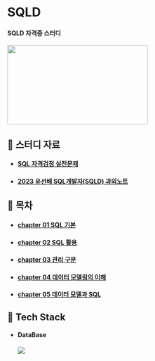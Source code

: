 # SQLD

#### SQLD 자격증 스터디

<img src="https://github.com/hyunmin0317/SQLD/assets/63601183/3a401881-ff7e-4b6f-816e-8d716750dbb4" width="320" height="180"/>

## :book: 스터디 자료

* #### [SQL 자격검정 실전문제](https://www.yes24.com/Product/Goods/33524934)
* #### [2023 유선배 SQL개발자(SQLD) 과외노트](https://www.youtube.com/playlist?list=PLyQR2NzLKOCaU8EZnKIIuJsZDM0xVUZ6r)

## :blue_book: 목차

* #### [chapter 01 SQL 기본](https://github.com/hyunmin0317/SQLD/tree/main/chap01)
* #### [chapter 02 SQL 활용](https://github.com/hyunmin0317/SQLD/tree/main/chap02)
* #### [chapter 03 관리 구문](https://github.com/hyunmin0317/SQLD/tree/main/chap03)
* #### [chapter 04 데이터 모델링의 이해](https://github.com/hyunmin0317/SQLD/tree/main/chap04)
* #### [chapter 05 데이터 모델과 SQL](https://github.com/hyunmin0317/SQLD/tree/main/chap05)

## :notebook_with_decorative_cover: Tech Stack

* #### DataBase
    <img src="https://img.shields.io/badge/Oracle-21.0.0-F80000?style=round-square&logo=oracle&logoColor=white"/>

